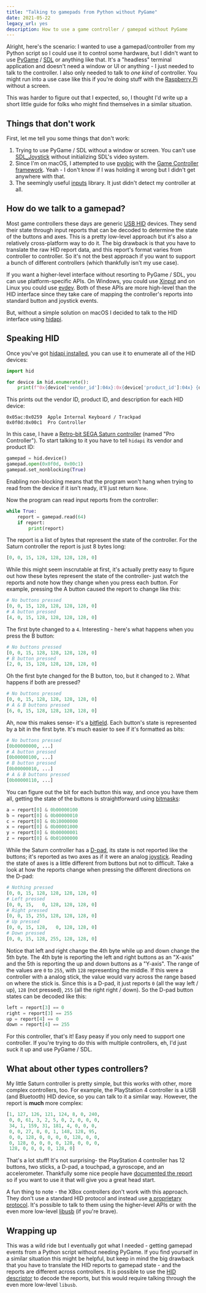 ```yaml
---
title: "Talking to gamepads from Python without PyGame"
date: 2021-05-22
legacy_url: yes
description: How to use a game controller / gamepad without PyGame
---
```


Alright, here's the scenario: I wanted to use a gamepad/controller from my Python script so I could use it to control some hardware, but I didn't want to use [PyGame](https://www.pygame.org/) / [SDL](https://www.libsdl.org/) or anything like that. It's a "headless" terminal application and doesn't need a window or UI or anything - I just needed to talk to the controller. I also only needed to talk to *one kind* of controller. You might run into a use case like this if you're doing stuff with the [Raspberry Pi](https://www.raspberrypi.org/) without a screen.

This was harder to figure out that I expected, so, I thought I'd write up a short little guide for folks who might find themselves in a similar situation.

## Things that don't work

First, let me tell you some things that don't work:

1. Trying to use PyGame / SDL without a window or screen. You can't use [SDL_Joystick](https://wiki.libsdl.org/CategoryJoystick) without initializing SDL's video system.
2. Since I'm on macOS, I attempted to use [pyobjc](https://pyobjc.readthedocs.io/en/latest/) with the [Game Controller framework](https://developer.apple.com/documentation/gamecontroller). Yeah - I don't know if I was holding it wrong but I didn't get anywhere with that.
3. The seemingly useful [inputs](https://pypi.org/project/inputs/) library. It just didn't detect my controller at all.

## How do we talk to a gamepad?

Most game controllers these days are generic [USB HID](https://en.wikipedia.org/wiki/USB_human_interface_device_class) devices. They send their state through input reports that can be decoded to determine the state of the buttons and axes. This is a pretty low-level approach but it's also a relatively cross-platform way to do it. The big drawback is that you have to translate the raw HID report data, and this report's format varies from controller to controller. So it's not the best approach if you want to support a bunch of different controllers (which thankfully isn't my use case).

If you want a higher-level interface without resorting to PyGame / SDL, you can use platform-specific APIs. On Windows, you could use [Xinput](https://pypi.org/project/XInput-Python/#description) and on Linux you could use [evdev](https://python-evdev.readthedocs.io/en/latest/). Both of these APIs are more high-level than the HID interface since they take care of mapping the controller's reports into standard button and joystick events.

But, without a simple solution on macOS I decided to talk to the HID interface using [hidapi](https://github.com/trezor/cython-hidapi).

## Speaking HID

Once you've got [hidapi installed](https://github.com/trezor/cython-hidapi#install), you can use it to enumerate all of the HID devices:

```python
import hid

for device in hid.enumerate():
    print(f"0x{device['vendor_id']:04x}:0x{device['product_id']:04x} {device['product_string']}")
```

This prints out the vendor ID, product ID, and description for each HID device:

```
0x05ac:0x0259  Apple Internal Keyboard / Trackpad
0x0f0d:0x00c1  Pro Controller
```

In this case, I have a [Retro-bit SEGA Saturn controller](https://retro-bit.com/sega-saturn-control-pad-with-usb-black.html) (named "Pro Controller"). To start talking to it you have to tell `hidapi` its vendor and product ID:

```python
gamepad = hid.device()
gamepad.open(0x0f0d, 0x00c1)
gamepad.set_nonblocking(True)
```

Enabling non-blocking means that the program won't hang when trying to read from the device if it isn't ready, it'll just return `None`.

Now the program can read input reports from the controller:

```python
while True:
    report = gamepad.read(64)
    if report:
        print(report)
```

The report is a list of bytes that represent the state of the controller. For the Saturn controller the report is just 8 bytes long:

```python
[0, 0, 15, 128, 128, 128, 128, 0]
```

While this might seem inscrutable at first, it's actually pretty easy to figure out how these bytes represent the state of the controller- just watch the reports and note how they change when you press each button. For example, pressing the A button caused the report to change like this:

```python
# No buttons pressed
[0, 0, 15, 128, 128, 128, 128, 0]
# A button pressed
[4, 0, 15, 128, 128, 128, 128, 0]
```

The first byte changed to a `4`. Interesting - here's what happens when you press the B button:

```python
# No buttons pressed
[0, 0, 15, 128, 128, 128, 128, 0]
# B button pressed
[2, 0, 15, 128, 128, 128, 128, 0]
```

Oh the first byte changed for the B button, too, but it changed to `2`. What happens if both are pressed?

```python
# No buttons pressed
[0, 0, 15, 128, 128, 128, 128, 0]
# A & B buttons pressed
[6, 0, 15, 128, 128, 128, 128, 0]
```

Ah, now this makes sense- it's a [bitfield](https://en.wikipedia.org/wiki/Bit_field). Each button's state is represented by a bit in the first byte. It's much easier to see if it's formatted as bits:

```python
# No buttons pressed
[0b00000000, ...]
# A button pressed
[0b00000100, ...]
# B button pressed
[0b00000010, ...]
# A & B buttons pressed
[0b00000110, ...]
```

You can figure out the bit for each button this way, and once you have them all, getting the state of the buttons is straightforward using [bitmasks](https://en.wikipedia.org/wiki/Mask_(computing)):

```python
a = report[0] & 0b00000100
b = report[0] & 0b00000010
c = report[0] & 0b10000000
x = report[0] & 0b00001000
y = report[0] & 0b00000001
z = report[0] & 0b01000000
```

While the Saturn controller has a [D-pad](https://en.wikipedia.org/wiki/D-pad), its state is not reported like the buttons; it's reported as two axes as if it were an analog [joystick](https://en.wikipedia.org/wiki/Joystick). Reading the state of axes is a little different from buttons but not to difficult. Take a look at how the reports change when pressing the different directions on the D-pad:

```python
# Nothing pressed
[0, 0, 15, 128, 128, 128, 128, 0]
# Left pressed
[0, 0, 15,   0, 128, 128, 128, 0]
# Right pressed
[0, 0, 15, 255, 128, 128, 128, 0]
# Up pressed
[0, 0, 15, 128,   0, 128, 128, 0]
# Down pressed
[0, 0, 15, 128, 255, 128, 128, 0]
```

Notice that left and right change the 4th byte while up and down change the 5th byte. The 4th byte is reporting the left and right buttons as an "X-axis" and the 5th is reporting the up and down buttons as a "Y-axis". The range of the values are `0` to `255`, with `128` representing the middle. If this were a controller with a analog stick, the value would vary across the range based on where the stick is. Since this is a D-pad, it just reports `0` (all the way left / up), `128` (not pressed), `255` (all the right right / down). So the D-pad button states can be decoded like this:

```python
left = report[3] == 0
right = report[3] == 255
up = report[4] == 0
down = report[4] == 255
```

For this controller, that's it! Easy peasy if you only need to support one controller. If you're trying to do this with multiple controllers, eh, I'd just suck it up and use PyGame / SDL.

## What about other types controllers?

My little Saturn controller is pretty simple, but this works with other, more complex controllers, too. For example, the PlayStation 4 controller is a USB (and Bluetooth) HID device, so you can talk to it a similar way. However, the report is **much** more complex:

```python
[1, 127, 126, 121, 124, 8, 0, 240,
 0, 0, 61, 3, 2, 5, 0, 2, 0, 0, 0,
 34, 1, 159, 31, 181, 4, 0, 0, 0,
 0, 0, 27, 0, 0, 1, 148, 128, 95,
 0, 0, 128, 0, 0, 0, 0, 128, 0, 0,
 0, 128, 0, 0, 0, 0, 128, 0, 0, 0,
 128, 0, 0, 0, 0, 128, 0]
```

That's a lot stuff! It's not surprising- the PlayStation 4 controller has 12 buttons, two sticks, a D-pad, a touchpad, a gyroscope, and an accelerometer. Thankfully some nice people have [documented the report](https://web.archive.org/web/20210301230721/https://www.psdevwiki.com/ps4/DS4-USB) so if you want to use it that will give you a great head start.

A fun thing to note - the XBox controllers don't work with this approach. They don't use a standard HID protocol and instead use [a proprietary protocol](https://gist.github.com/devkid/4b3bd50760504d1b93ea684cfd3ed895). It's possible to talk to them using the higher-level APIs or with the even more low-level [libusb](https://libusb.info/) (if you're brave).

## Wrapping up

This was a wild ride but I eventually got what I needed - getting gamepad events from a Python script without needing PyGame. If you find yourself in a similar situation this might be helpful, but keep in mind the big drawback that you have to translate the HID reports to gamepad state - and the reports are different across controllers. It is possible to use the [HID descriptor](https://eleccelerator.com/tutorial-about-usb-hid-report-descriptors/) to decode the reports, but this would require talking through the even more low-level `libusb`.
